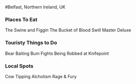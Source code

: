 #Belfast, Northern Ireland, UK

### Places To Eat
The Swine and Figgin
The Bucket of Blood
Swill Master Deluxe

### Touristy Things to Do
Bear Baiting
Bum Fights
Being Robbed at Knifepoint

### Local Spots
Cow Tipping
Alcholism
Rage & Fury
